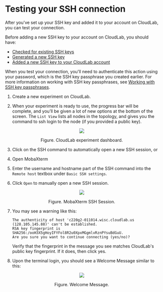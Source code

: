 # Testing your SSH connection

After you've set up your SSH key and added it to your account on CloudLab, you can test your connection.

Before adding a new SSH key to your account on CloudLab, you should have:

- [Checked for existing SSH keys](existing-windows-mobaxterm.md)
- [Generated a new SSH key](generate-windows-mobaxterm.md)
- [Added a new SSH key to your CloudLab account](add-windows-mobaxterm.md)

When you test your connection, you'll need to authenticate this action using your password, which is the SSH key passphrase you created earlier. For more information on working with SSH key passphrases, see [Working with SSH key passphrases](passphrases-windows-mobaxterm.md).

1. Create a new experiment on CloudLab.

2. When your experiment is ready to use, the progress bar will be complete, and you’ll be given a lot of new options at the bottom of the screen. The `List View` lists all nodes in the topology, and gives you the command to ssh login to the node (if you provided a public key). 

<figure>
  <p align="center"><img src="assets/img/cloudlab-listview.png"></p>
  <figcaption><p align="center">Figure. CloudLab experiment dashboard.</p></figcaption>
</figure>

3. Click on the SSH command to automatically open a new SSH session, or 

4. Open MobaXterm

5. Enter the username and hostname part of the SSH command into the `Remote host` textbox under `Basic SSH settings`.

6. Click `Open` to manually open a new SSH session.

<figure>
  <p align="center"><img src="assets/img/mobaxterm-ssh-1.png"></p>
  <figcaption><p align="center">Figure. MobaXterm SSH Session.</p></figcaption>
</figure>

7. You may see a warning like this:

   ```
   The authenticity of host 'c220g2-011014.wisc.cloudlab.us (128.105.145.88)' can't be established.
   RSA key fingerprint is SHA256:/ooH3X5gHoyIFYFol8R2u0XpxMGgmlvRznPYsuBdGuU.
   Are you sure you want to continue connecting (yes/no)? 
   ```

   Verify that the fingerprint in the message you see matches CloudLab's public key fingerprint. If it does, then click yes.

8. Upon the terminal login, you should see a Welcome Message similar to this:

<figure>
  <p align="center"><img src="assets/img/mobaxterm-ssh-2.png"></p>
  <figcaption><p align="center">Figure. Welcome Message.</p></figcaption>
</figure>
